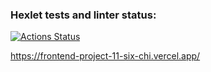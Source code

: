### Hexlet tests and linter status:
[![Actions Status](https://github.com/nikolaydlv/frontend-project-11/workflows/hexlet-check/badge.svg)](https://github.com/nikolaydlv/frontend-project-11/actions)

https://frontend-project-11-six-chi.vercel.app/